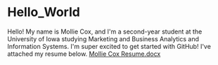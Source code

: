 # Hello_World

Hello! My name is Mollie Cox, and I'm a second-year student at the University of Iowa studying Marketing and Business Analytics and Information Systems. I'm super excited to get started with GitHub!
I've attached my resume below.
[Mollie Cox Resume.docx](https://github.com/molliecox20/Hello_World/files/8182662/Mollie.Cox.Resume.docx)
